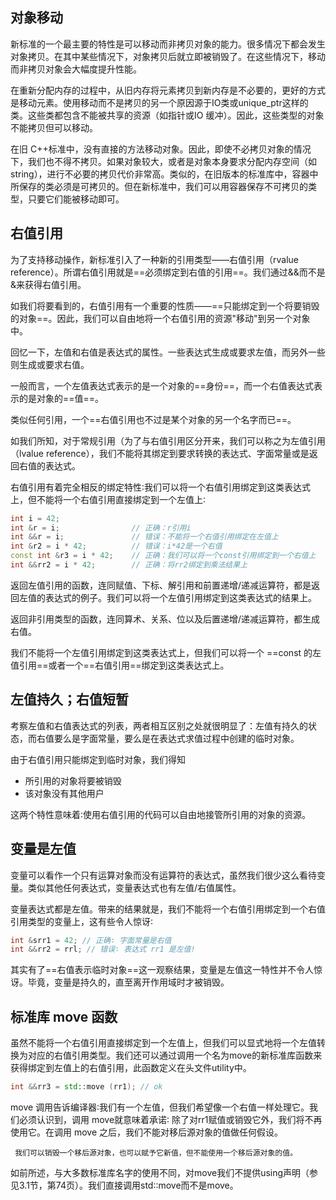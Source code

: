 ## 对象移动

新标准的一个最主要的特性是可以移动而非拷贝对象的能力。很多情况下都会发生对象拷贝。在其中某些情况下，对象拷贝后就立即被销毁了。在这些情况下，移动而非拷贝对象会大幅度提升性能。

在重新分配内存的过程中，从旧内存将元素拷贝到新内存是不必要的，更好的方式是移动元素。使用移动而不是拷贝的另一个原因源于IO类或unique_ptr这样的类。这些类都包含不能被共享的资源（如指针或IO 缓冲）。因此，这些类型的对象不能拷贝但可以移动。

在旧 C++标准中，没有直接的方法移动对象。因此，即使不必拷贝对象的情况下，我们也不得不拷贝。如果对象较大，或者是对象本身要求分配内存空间（如 string），进行不必要的拷贝代价非常高。类似的，在旧版本的标准库中，容器中所保存的类必须是可拷贝的。但在新标准中，我们可以用容器保存不可拷贝的类型，只要它们能被移动即可。

## 右值引用

为了支持移动操作，新标准引入了一种新的引用类型——右值引用（rvalue reference）。所谓右值引用就是==必须绑定到右值的引用==。我们通过&&而不是&来获得右值引用。

如我们将要看到的，右值引用有一个重要的性质——==只能绑定到一个将要销毁的对象==。因此，我们可以自由地将一个右值引用的资源"移动"到另一个对象中。

回忆一下，左值和右值是表达式的属性。一些表达式生成或要求左值，而另外一些则生成或要求右值。

一般而言，一个左值表达式表示的是一个对象的==身份==，而一个右值表达式表示的是对象的==值==。

类似任何引用，一个==右值引用也不过是某个对象的另一个名字而已==。

如我们所知，对于常规引用（为了与右值引用区分开来，我们可以称之为左值引用（lvalue reference），我们不能将其绑定到要求转换的表达式、字面常量或是返回右值的表达式。

右值引用有着完全相反的绑定特性∶我们可以将一个右值引用绑定到这类表达式上，但不能将一个右值引用直接绑定到一个左值上∶

```c++
int i = 42;
int &r = i;                // 正确：r引用i
int &&r = i;               // 错误：不能将一个右值引用绑定在左值上
int &r2 = i * 42;          // 错误：i*42是一个右值
const int &r3 = i * 42;    // 正确：我们可以将一个const引用绑定到一个右值上
int &&rr2 = i * 42;        // 正确：将rr2绑定到乘法结果上
```

返回左值引用的函数，连同赋值、下标、解引用和前置递增/递减运算符，都是返回左值的表达式的例子。我们可以将一个左值引用绑定到这类表达式的结果上。

返回非引用类型的函数，连同算术、关系、位以及后置递增/递减运算符，都生成右值。

我们不能将一个左值引用绑定到这类表达式上，但我们可以将一个 ==const 的左值引用==或者一个==右值引用==绑定到这类表达式上。

## 左值持久；右值短暂

考察左值和右值表达式的列表，两者相互区别之处就很明显了：左值有持久的状态，而右值要么是字面常量，要么是在表达式求值过程中创建的临时对象。

由于右值引用只能绑定到临时对象，我们得知

* 所引用的对象将要被销毁
* 该对象没有其他用户

这两个特性意味着∶使用右值引用的代码可以自由地接管所引用的对象的资源。

## 变量是左值

变量可以看作一个只有运算对象而没有运算符的表达式，虽然我们很少这么看待变量。类似其他任何表达式，变量表达式也有左值/右值属性。

变量表达式都是左值。带来的结果就是，我们不能将一个右值引用绑定到一个右值引用类型的变量上，这有些令人惊讶∶

```c++
int &srr1 = 42; // 正确∶ 字面常量是右值 
int &&rr2 = rrl; // 错误∶ 表达式 rr1 是左值!
```


其实有了==右值表示临时对象==这一观察结果，变量是左值这一特性并不令人惊讶。毕竟，变量是持久的，直至离开作用域时才被销毁。

## 标准库 move 函数

虽然不能将一个右值引用直接绑定到一个左值上，但我们可以显式地将一个左值转换为对应的右值引用类型。我们还可以通过调用一个名为move的新标准库函数来获得绑定到左值上的右值引用，此函数定义在头文件utility中。

```c++
int &&rr3 = std::move (rr1); // ok
```

move 调用告诉编译器∶我们有一个左值，但我们希望像一个右值一样处理它。我们必须认识到，调用 move就意味着承诺∶ 除了对rr1赋值或销毁它外，我们将不再使用它。在调用 move 之后，我们不能对移后源对象的值做任何假设。

` 我们可以销毁一个移后源对象，也可以赋予它新值，但不能使用一个移后源对象的值。`

如前所述，与大多数标准库名字的使用不同，对move我们不提供using声明（参见3.1节，第74页）。我们直接调用std∶∶move而不是move。